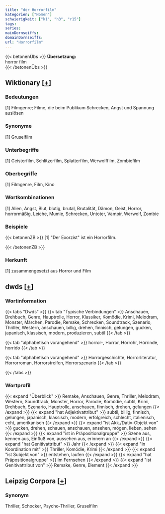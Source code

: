 ```yaml
---
title: "der Horrorfilm"
kategorien: ["Nomen"]
schwierigkeit: ["k1", "h3", "r15"]
tags:
series:
mainDornseiffs:
domainDornseiffs:
url: "Horrorfilm"
---
```


{{< betonenÜbs >}}
**Übersetzung:**  
horror film  
{{< /betonenÜbs >}}

## Wiktionary [[+](https://de.wiktionary.org/wiki/Horrorfilm)]

### Bedeutungen
[1] Filmgenre; Filme, die beim Publikum Schrecken, Angst und Spannung auslösen  

### Synonyme
[1] Gruselfilm  

### Unterbegriffe
[1] Geisterfilm, Schlitzerfilm, Splatterfilm, Werwolffilm, Zombiefilm  

### Oberbegriffe
[1] Filmgenre, Film, Kino  

### Wortkombinationen
[1] Alien, Angst, Blut, blutig, brutal, Brutalität, Dämon, Geist, Horror, horrormäßig, Leiche, Mumie, Schrecken, Untoter, Vampir, Werwolf, Zombie  

### Beispiele
{{< betonenZB >}}
[1] "Der Exorzist" ist ein Horrorfilm.  

{{< /betonenZB >}}
### Herkunft
[1] zusammengesetzt aus Horror und Film  



## dwds [[+](https://www.dwds.de/wb/Horrorfilm)]

### Wortinformation
{{< tabs "Dwds" >}}
{{< tab "Typische Verbindungen" >}}
Anschauen, Drehbuch, Genre, Hauptrolle, Horror, Klassiker, Komödie, Krimi, Melodram, Monster, Märchen, Parodie, Remake, Schrecken, Soundtrack, Szenario, Thriller, Western, anschauen, billig, drehen, finnisch, gelungen, gucken, japanisch, klassisch, modern, produzieren, subtil
{{< /tab >}}

{{< tab "alphabetisch vorangehend" >}}
horror-, Horror, Hörrohr, Hörrinde, horrido
{{< /tab >}}

{{< tab "alphabetisch vorangehend" >}}
Horrorgeschichte, Horrorliteratur, Horrorroman, Horrorstreifen, Horrorszenario
{{< /tab >}}

{{< /tabs >}}

### Wortprofil
{{< expand "Überblick" >}} Remake, Anschauen, Genre, Thriller, Melodram, Western, Soundtrack, Monster, Horror, Parodie, Komödie, subtil, Krimi, Drehbuch, Szenario, Hauptrolle, anschauen, finnisch, drehen, gelungen {{< /expand >}}
{{< expand "hat Adjektivattribut" >}} subtil, billig, finnisch, gelungen, japanisch, klassisch, modern, erfolgreich, schlecht, italienisch, echt, amerikanisch {{< /expand >}}
{{< expand "ist Akk./Dativ-Objekt von" >}} gucken, drehen, schauen, anschauen, ansehen, mögen, lieben, sehen {{< /expand >}}
{{< expand "ist in Präpositionalgruppe" >}} Szene aus, kennen aus, Einfluß von, aussehen aus, erinnern an {{< /expand >}}
{{< expand "hat Genitivattribut" >}} Jahr {{< /expand >}}
{{< expand "in Koordination mit" >}} Thriller, Komödie, Krimi {{< /expand >}}
{{< expand "ist Subjekt von" >}} entstehen, laufen {{< /expand >}}
{{< expand "hat Präpositionalgruppe" >}} im Fernsehen {{< /expand >}}
{{< expand "ist Genitivattribut von" >}} Remake, Genre, Element {{< /expand >}}

## Leipzig Corpora [[+](https://corpora.uni-leipzig.de/en/res?word=Horrorfilm&corpusId=deu_newscrawl-public_2018)]


### Synonym
Thriller, Schocker, Psycho-Thriller, Gruselfilm


